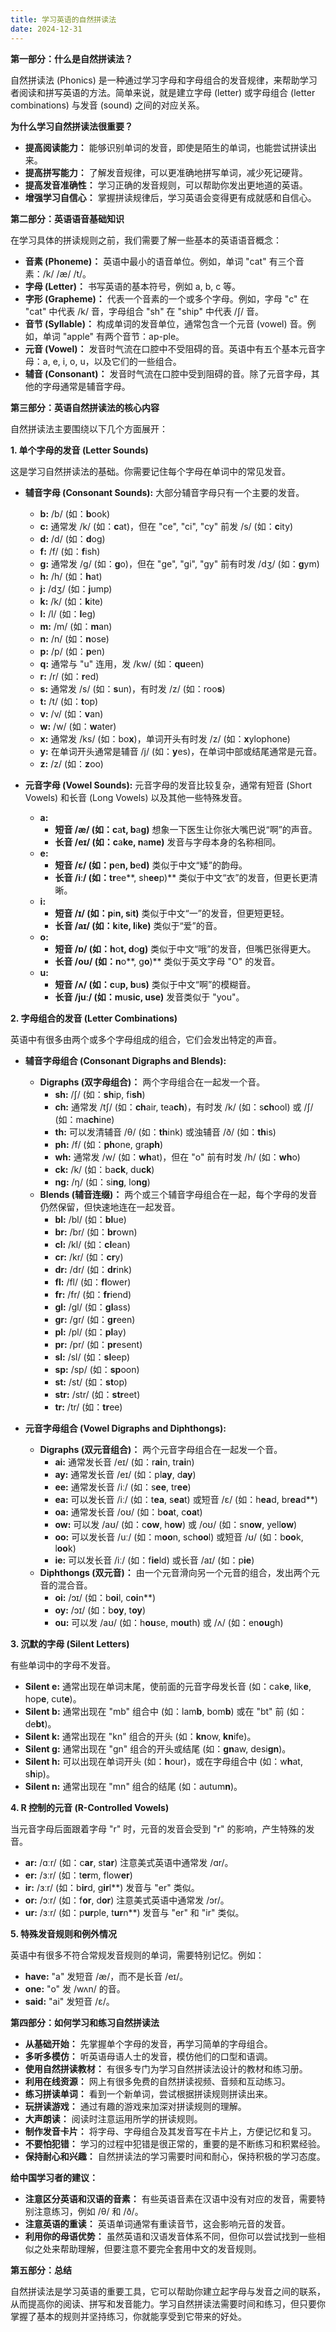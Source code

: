 ```yaml
---
title: 学习英语的自然拼读法
date: 2024-12-31
---
```

**第一部分：什么是自然拼读法？**

自然拼读法 (Phonics) 是一种通过学习字母和字母组合的发音规律，来帮助学习者阅读和拼写英语的方法。简单来说，就是建立字母 (letter) 或字母组合 (letter combinations) 与发音 (sound) 之间的对应关系。

**为什么学习自然拼读法很重要？**

* **提高阅读能力：** 能够识别单词的发音，即使是陌生的单词，也能尝试拼读出来。
* **提高拼写能力：** 了解发音规律，可以更准确地拼写单词，减少死记硬背。
* **提高发音准确性：** 学习正确的发音规则，可以帮助你发出更地道的英语。
* **增强学习自信心：** 掌握拼读规律后，学习英语会变得更有成就感和自信心。

**第二部分：英语语音基础知识**

在学习具体的拼读规则之前，我们需要了解一些基本的英语语音概念：

* **音素 (Phoneme)：** 英语中最小的语音单位。例如，单词 "cat" 有三个音素：/k/ /æ/ /t/。
* **字母 (Letter)：** 书写英语的基本符号，例如 a, b, c 等。
* **字形 (Grapheme)：** 代表一个音素的一个或多个字母。例如，字母 "c" 在 "cat" 中代表 /k/ 音，字母组合 "sh" 在 "ship" 中代表 /ʃ/ 音。
* **音节 (Syllable)：** 构成单词的发音单位，通常包含一个元音 (vowel) 音。例如，单词 "apple" 有两个音节：ap-ple。
* **元音 (Vowel)：** 发音时气流在口腔中不受阻碍的音。英语中有五个基本元音字母：a, e, i, o, u，以及它们的一些组合。
* **辅音 (Consonant)：** 发音时气流在口腔中受到阻碍的音。除了元音字母，其他的字母通常是辅音字母。

**第三部分：英语自然拼读法的核心内容**

自然拼读法主要围绕以下几个方面展开：

**1. 单个字母的发音 (Letter Sounds)**

这是学习自然拼读法的基础。你需要记住每个字母在单词中的常见发音。

* **辅音字母 (Consonant Sounds):** 大部分辅音字母只有一个主要的发音。
    * **b:** /b/  (如：**b**ook)
    * **c:** 通常发 /k/ (如：**c**at)，但在 "ce", "ci", "cy" 前发 /s/ (如：**c**ity)
    * **d:** /d/  (如：**d**og)
    * **f:** /f/  (如：**f**ish)
    * **g:** 通常发 /g/ (如：**g**o)，但在 "ge", "gi", "gy" 前有时发 /dʒ/ (如：**g**ym)
    * **h:** /h/  (如：**h**at)
    * **j:** /dʒ/ (如：**j**ump)
    * **k:** /k/  (如：**k**ite)
    * **l:** /l/  (如：**l**eg)
    * **m:** /m/  (如：**m**an)
    * **n:** /n/  (如：**n**ose)
    * **p:** /p/  (如：**p**en)
    * **q:** 通常与 "u" 连用，发 /kw/ (如：**qu**een)
    * **r:** /r/  (如：**r**ed)
    * **s:** 通常发 /s/ (如：**s**un)，有时发 /z/ (如：roo**s**)
    * **t:** /t/  (如：**t**op)
    * **v:** /v/  (如：**v**an)
    * **w:** /w/  (如：**w**ater)
    * **x:** 通常发 /ks/ (如：bo**x**)，单词开头有时发 /z/ (如：**x**ylophone)
    * **y:** 在单词开头通常是辅音 /j/ (如：**y**es)，在单词中部或结尾通常是元音。
    * **z:** /z/  (如：**z**oo)

* **元音字母 (Vowel Sounds):** 元音字母的发音比较复杂，通常有短音 (Short Vowels) 和长音 (Long Vowels) 以及其他一些特殊发音。

    * **a:**
        * **短音 /æ/ (如：c**a**t, b**a**g)**  想象一下医生让你张大嘴巴说“啊”的声音。
        * **长音 /eɪ/ (如：c**a**ke, n**a**me)** 发音与字母本身的名称相同。
    * **e:**
        * **短音 /ɛ/ (如：p**e**n, b**e**d)**  类似于中文“矮”的韵母。
        * **长音 /iː/ (如：tr**ee**, sh**ee**p)**  类似于中文“衣”的发音，但更长更清晰。
    * **i:**
        * **短音 /ɪ/ (如：p**i**n, s**i**t)** 类似于中文“一”的发音，但更短更轻。
        * **长音 /aɪ/ (如：k**i**te, l**i**ke)**  类似于“爱”的音。
    * **o:**
        * **短音 /ɒ/ (如：h**o**t, d**o**g)**  类似于中文“哦”的发音，但嘴巴张得更大。
        * **长音 /oʊ/ (如：n**o**, g**o**)**  类似于英文字母 "O" 的发音。
    * **u:**
        * **短音 /ʌ/ (如：c**u**p, b**u**s)**  类似于中文“啊”的模糊音。
        * **长音 /juː/ (如：m**u**sic, **u**se)**  发音类似于 "you"。

**2. 字母组合的发音 (Letter Combinations)**

英语中有很多由两个或多个字母组成的组合，它们会发出特定的声音。

* **辅音字母组合 (Consonant Digraphs and Blends):**

    * **Digraphs (双字母组合)：** 两个字母组合在一起发一个音。
        * **sh:** /ʃ/ (如：**sh**ip, fi**sh**)
        * **ch:** 通常发 /tʃ/ (如：**ch**air, tea**ch**)，有时发 /k/ (如：s**ch**ool) 或 /ʃ/ (如：ma**ch**ine)
        * **th:** 可以发清辅音 /θ/ (如：**th**ink) 或浊辅音 /ð/ (如：**th**is)
        * **ph:** /f/ (如：**ph**one, gra**ph**)
        * **wh:** 通常发 /w/ (如：**wh**at)，但在 "o" 前有时发 /h/ (如：**wh**o)
        * **ck:** /k/ (如：ba**ck**, du**ck**)
        * **ng:** /ŋ/ (如：si**ng**, lo**ng**)
    * **Blends (辅音连缀)：** 两个或三个辅音字母组合在一起，每个字母的发音仍然保留，但快速地连在一起发音。
        * **bl:** /bl/ (如：**bl**ue)
        * **br:** /br/ (如：**br**own)
        * **cl:** /kl/ (如：**cl**ean)
        * **cr:** /kr/ (如：**cr**y)
        * **dr:** /dr/ (如：**dr**ink)
        * **fl:** /fl/ (如：**fl**ower)
        * **fr:** /fr/ (如：**fr**iend)
        * **gl:** /gl/ (如：**gl**ass)
        * **gr:** /gr/ (如：**gr**een)
        * **pl:** /pl/ (如：**pl**ay)
        * **pr:** /pr/ (如：**pr**esent)
        * **sl:** /sl/ (如：**sl**eep)
        * **sp:** /sp/ (如：**sp**oon)
        * **st:** /st/ (如：**st**op)
        * **str:** /str/ (如：**str**eet)
        * **tr:** /tr/ (如：**tr**ee)

* **元音字母组合 (Vowel Digraphs and Diphthongs):**

    * **Digraphs (双元音组合)：** 两个元音字母组合在一起发一个音。
        * **ai:** 通常发长音 /eɪ/ (如：r**ai**n, tr**ai**n)
        * **ay:** 通常发长音 /eɪ/ (如：pl**ay**, d**ay**)
        * **ee:** 通常发长音 /iː/ (如：s**ee**, tr**ee**)
        * **ea:** 可以发长音 /iː/ (如：t**ea**, s**ea**t) 或短音 /ɛ/ (如：h**ea**d, br**ea**d**)
        * **oa:** 通常发长音 /oʊ/ (如：b**oa**t, c**oa**t)
        * **ow:** 可以发 /aʊ/ (如：c**ow**, h**ow**) 或 /oʊ/ (如：sn**ow**, yell**ow**)
        * **oo:** 可以发长音 /uː/ (如：m**oo**n, sch**oo**l) 或短音 /ʊ/ (如：b**oo**k, l**oo**k)
        * **ie:** 可以发长音 /iː/ (如：f**ie**ld) 或长音 /aɪ/ (如：p**ie**)
    * **Diphthongs (双元音)：** 由一个元音滑向另一个元音的组合，发出两个元音的混合音。
        * **oi:** /ɔɪ/ (如：b**oi**l, c**oi**n**)
        * **oy:** /ɔɪ/ (如：b**oy**, t**oy**)
        * **ou:** 可以发 /aʊ/ (如：h**ou**se, m**ou**th) 或 /ʌ/ (如：en**ou**gh)

**3. 沉默的字母 (Silent Letters)**

有些单词中的字母不发音。

* **Silent e:** 通常出现在单词末尾，使前面的元音字母发长音 (如：cak**e**, lik**e**, hop**e**, cut**e**)。
* **Silent b:** 通常出现在 "mb" 组合中 (如：lam**b**, bom**b**) 或在 "bt" 前 (如：de**bt**)。
* **Silent k:** 通常出现在 "kn" 组合的开头 (如：**kn**ow, **kn**ife)。
* **Silent g:** 通常出现在 "gn" 组合的开头或结尾 (如：**gn**aw, desi**gn**)。
* **Silent h:** 可以出现在单词开头 (如：**h**our)，或在字母组合中 (如：w**h**at, s**h**ip)。
* **Silent n:** 通常出现在 "mn" 组合的结尾 (如：autum**n**)。

**4. R 控制的元音 (R-Controlled Vowels)**

当元音字母后面跟着字母 "r" 时，元音的发音会受到 "r" 的影响，产生特殊的发音。

* **ar:** /ɑːr/ (如：c**ar**, st**ar**)  注意美式英语中通常发 /ɑr/。
* **er:** /ɜːr/ (如：t**er**m, flow**er**)
* **ir:** /ɜːr/ (如：b**ir**d, g**ir**l**)  发音与 "er" 类似。
* **or:** /ɔːr/ (如：f**or**, d**or**)  注意美式英语中通常发 /ɔr/。
* **ur:** /ɜːr/ (如：p**ur**ple, t**ur**n**)  发音与 "er" 和 "ir" 类似。

**5. 特殊发音规则和例外情况**

英语中有很多不符合常规发音规则的单词，需要特别记忆。例如：

* **have:**  "a" 发短音 /æ/，而不是长音 /eɪ/。
* **one:**  "o" 发 /wʌn/ 的音。
* **said:**  "ai" 发短音 /ɛ/。

**第四部分：如何学习和练习自然拼读法**

* **从基础开始：** 先掌握单个字母的发音，再学习简单的字母组合。
* **多听多模仿：** 听英语母语人士的发音，模仿他们的口型和语调。
* **使用自然拼读教材：** 有很多专门为学习自然拼读法设计的教材和练习册。
* **利用在线资源：** 网上有很多免费的自然拼读视频、音频和互动练习。
* **练习拼读单词：** 看到一个新单词，尝试根据拼读规则拼读出来。
* **玩拼读游戏：** 通过有趣的游戏来加深对拼读规则的理解。
* **大声朗读：** 阅读时注意运用所学的拼读规则。
* **制作发音卡片：** 将字母、字母组合及其发音写在卡片上，方便记忆和复习。
* **不要怕犯错：** 学习的过程中犯错是很正常的，重要的是不断练习和积累经验。
* **保持耐心和兴趣：** 自然拼读法的学习需要时间和耐心，保持积极的学习态度。

**给中国学习者的建议：**

* **注意区分英语和汉语的音素：** 有些英语音素在汉语中没有对应的发音，需要特别注意练习，例如 /θ/ 和 /ð/。
* **注意英语的重读：** 英语单词通常有重读音节，这会影响元音的发音。
* **利用你的母语优势：**  虽然英语和汉语发音体系不同，但你可以尝试找到一些相似之处来帮助理解，但要注意不要完全套用中文的发音规则。

**第五部分：总结**

自然拼读法是学习英语的重要工具，它可以帮助你建立起字母与发音之间的联系，从而提高你的阅读、拼写和发音能力。学习自然拼读法需要时间和练习，但只要你掌握了基本的规则并坚持练习，你就能享受到它带来的好处。
